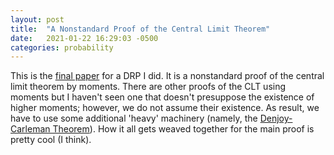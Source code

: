 ```yaml
---
layout: post
title:  "A Nonstandard Proof of the Central Limit Theorem"
date:   2021-01-22 16:29:03 -0500
categories: probability
---
```


This is the [final paper](dhaystead.github.io/pdfs/CLTviaMomentsFinal.pdf) for a DRP I did. It is a nonstandard proof of the central limit theorem by moments. There are other proofs of the CLT using moments but I haven't seen one that doesn't presuppose the existence of higher moments; however, we do not assume their existence. As result, we have to use some additional 'heavy' machinery (namely, the [Denjoy-Carleman Theorem](https://en.wikipedia.org/wiki/Quasi-analytic_function#The_Denjoy%E2%80%93Carleman_theorem)). How it all gets weaved together for the main proof is pretty cool (I think).
